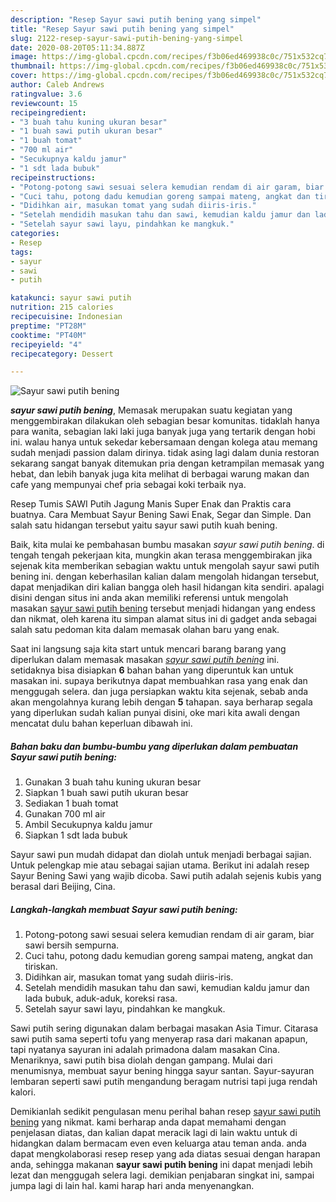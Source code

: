 ```yaml
---
description: "Resep Sayur sawi putih bening yang simpel"
title: "Resep Sayur sawi putih bening yang simpel"
slug: 2122-resep-sayur-sawi-putih-bening-yang-simpel
date: 2020-08-20T05:11:34.887Z
image: https://img-global.cpcdn.com/recipes/f3b06ed469938c0c/751x532cq70/sayur-sawi-putih-bening-foto-resep-utama.jpg
thumbnail: https://img-global.cpcdn.com/recipes/f3b06ed469938c0c/751x532cq70/sayur-sawi-putih-bening-foto-resep-utama.jpg
cover: https://img-global.cpcdn.com/recipes/f3b06ed469938c0c/751x532cq70/sayur-sawi-putih-bening-foto-resep-utama.jpg
author: Caleb Andrews
ratingvalue: 3.6
reviewcount: 15
recipeingredient:
- "3 buah tahu kuning ukuran besar"
- "1 buah sawi putih ukuran besar"
- "1 buah tomat"
- "700 ml air"
- "Secukupnya kaldu jamur"
- "1 sdt lada bubuk"
recipeinstructions:
- "Potong-potong sawi sesuai selera kemudian rendam di air garam, biar sawi bersih sempurna."
- "Cuci tahu, potong dadu kemudian goreng sampai mateng, angkat dan tiriskan."
- "Didihkan air, masukan tomat yang sudah diiris-iris."
- "Setelah mendidih masukan tahu dan sawi, kemudian kaldu jamur dan lada bubuk, aduk-aduk, koreksi rasa."
- "Setelah sayur sawi layu, pindahkan ke mangkuk."
categories:
- Resep
tags:
- sayur
- sawi
- putih

katakunci: sayur sawi putih 
nutrition: 215 calories
recipecuisine: Indonesian
preptime: "PT28M"
cooktime: "PT40M"
recipeyield: "4"
recipecategory: Dessert

---
```



![Sayur sawi putih bening](https://img-global.cpcdn.com/recipes/f3b06ed469938c0c/751x532cq70/sayur-sawi-putih-bening-foto-resep-utama.jpg)

<b><i>sayur sawi putih bening</i></b>, Memasak merupakan suatu kegiatan yang menggembirakan dilakukan oleh sebagian besar komunitas. tidaklah hanya para wanita, sebagian laki laki juga banyak juga yang tertarik dengan hobi ini. walau hanya untuk sekedar kebersamaan dengan kolega atau memang sudah menjadi passion dalam dirinya. tidak asing lagi dalam dunia restoran sekarang sangat banyak ditemukan pria dengan ketrampilan memasak yang hebat, dan lebih banyak juga kita melihat di berbagai warung makan dan cafe yang mempunyai chef pria sebagai koki terbaik nya.

Resep Tumis SAWI Putih Jagung Manis Super Enak dan Praktis cara buatnya. Cara Membuat Sayur Bening Sawi Enak, Segar dan Simple. Dan salah satu hidangan tersebut yaitu sayur sawi putih kuah bening.

Baik, kita mulai ke pembahasan bumbu masakan <i>sayur sawi putih bening</i>. di tengah tengah pekerjaan kita, mungkin akan terasa menggembirakan jika sejenak kita memberikan sebagian waktu untuk mengolah sayur sawi putih bening ini. dengan keberhasilan kalian dalam mengolah hidangan tersebut, dapat menjadikan diri kalian bangga oleh hasil hidangan kita sendiri. apalagi disini dengan situs ini anda akan memiliki referensi untuk mengolah masakan <u>sayur sawi putih bening</u> tersebut menjadi hidangan yang endess dan nikmat, oleh karena itu simpan alamat situs ini di gadget anda sebagai salah satu pedoman kita dalam memasak olahan baru yang enak.


Saat ini langsung saja kita start untuk mencari barang barang yang diperlukan dalam memasak masakan <u><i>sayur sawi putih bening</i></u> ini. setidaknya bisa disiapkan <b>6</b> bahan bahan yang diperuntuk kan untuk masakan ini. supaya berikutnya dapat membuahkan rasa yang enak dan menggugah selera. dan juga persiapkan waktu kita sejenak, sebab anda akan mengolahnya kurang lebih dengan <b>5</b> tahapan. saya berharap segala yang diperlukan sudah kalian punyai disini, oke mari kita awali dengan mencatat dulu bahan keperluan dibawah ini.

<!--inarticleads1-->

##### Bahan baku dan bumbu-bumbu yang diperlukan dalam pembuatan Sayur sawi putih bening:

1. Gunakan 3 buah tahu kuning ukuran besar
1. Siapkan 1 buah sawi putih ukuran besar
1. Sediakan 1 buah tomat
1. Gunakan 700 ml air
1. Ambil Secukupnya kaldu jamur
1. Siapkan 1 sdt lada bubuk


Sayur sawi pun mudah didapat dan diolah untuk menjadi berbagai sajian. Untuk pelengkap mie atau sebagai sajian utama. Berikut ini adalah resep Sayur Bening Sawi yang wajib dicoba. Sawi putih adalah sejenis kubis yang berasal dari Beijing, Cina. 

<!--inarticleads2-->

##### Langkah-langkah membuat Sayur sawi putih bening:

1. Potong-potong sawi sesuai selera kemudian rendam di air garam, biar sawi bersih sempurna.
1. Cuci tahu, potong dadu kemudian goreng sampai mateng, angkat dan tiriskan.
1. Didihkan air, masukan tomat yang sudah diiris-iris.
1. Setelah mendidih masukan tahu dan sawi, kemudian kaldu jamur dan lada bubuk, aduk-aduk, koreksi rasa.
1. Setelah sayur sawi layu, pindahkan ke mangkuk.


Sawi putih sering digunakan dalam berbagai masakan Asia Timur. Citarasa sawi putih sama seperti tofu yang menyerap rasa dari makanan apapun, tapi nyatanya sayuran ini adalah primadona dalam masakan Cina. Menariknya, sawi putih bisa diolah dengan gampang. Mulai dari menumisnya, membuat sayur bening hingga sayur santan. Sayur-sayuran lembaran seperti sawi putih mengandung beragam nutrisi tapi juga rendah kalori. 

Demikianlah sedikit pengulasan menu perihal bahan resep <u>sayur sawi putih bening</u> yang nikmat. kami berharap anda dapat memahami dengan penjelasan diatas, dan kalian dapat meracik lagi di lain waktu untuk di hidangkan dalam bermacam even even keluarga atau teman anda. anda dapat mengkolaborasi resep resep yang ada diatas sesuai dengan harapan anda, sehingga makanan <b>sayur sawi putih bening</b> ini dapat menjadi lebih lezat dan menggugah selera lagi. demikian penjabaran singkat ini, sampai jumpa lagi di lain hal. kami harap hari anda menyenangkan.

